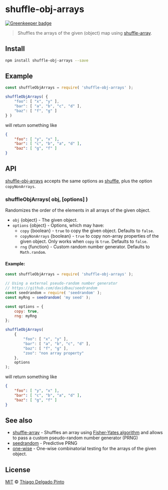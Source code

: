 # shuffle-obj-arrays

[![Greenkeeper badge](https://badges.greenkeeper.io/thiagodp/shuffle-obj-arrays.svg)](https://greenkeeper.io/)

> Shuffles the arrays of the given (object) map using [shuffle-array](https://github.com/pazguille/shuffle-array).

## Install

```bash
npm install shuffle-obj-arrays --save
```

## Example

```javascript
const shuffleObjArrays = require( 'shuffle-obj-arrays' );

shuffleObjArrays( {
    "foo": [ "x", "y" ],
    "bar": [ "a", "b", "c", "d" ],
    "baz": [ "f", "g" ]
} )
```
will return something like
```json
{
    "foo": [ "y", "x" ],
    "bar": [ "c", "b", "a", "d" ],
    "baz": [ "g", "f" ]
}
```

## API

[shuffle-obj-arrays]() accepts the same options as [shuffle](https://github.com/pazguille/shuffle-array#shufflearr-options), plus the option `copyNonArrays`.

### shuffleObjArrays( obj, [options] )

Randomizes the order of the elements in all arrays of the given object.

- `obj` {object} - The given object.
- `options` {object} - Options, which may have:
  - `copy` {boolean} - `true` to copy the given object. Defaults to `false`.
  - `copyNonArrays` {boolean} - `true` to copy non-array properties of the given object. Only works when `copy` is `true`. Defaults to `false`.
  - `rng` {function} - Custom random number generator. Defaults to `Math.random`.

#### Example:

```javascript
const shuffleObjArrays = require( 'shuffle-obj-arrays' );

// Using a external pseudo-random number generator
// https://github.com/davidbau/seedrandom
const seedrandom = require( 'seedrandom' );
const myRng = seedrandom( 'my seed' );

const options = {
    copy: true,
    rng: myRng
};

shuffleObjArrays(
    {
        "foo": [ "x", "y" ],
        "bar": [ "a", "b", "c", "d" ],
        "baz": [ "f", "g" ],
        "zoo": "non array property"
    },
    options
);
```
will return something like
```json
{
    "foo": [ "y", "x" ],
    "bar": [ "c", "b", "a", "d" ],
    "baz": [ "g", "f" ]
}
```

## See also

- [shuffle-array](https://github.com/pazguille/shuffle-array) - Shuffles an array using [Fisher-Yates algorithm](https://en.wikipedia.org/wiki/Fisher%E2%80%93Yates_shuffle) and allows to pass a custom pseudo-random number generator (PRNG)
- [seedrandom](https://github.com/davidbau/seedrandom) - Predictive PRNG
- [one-wise](https://github.com/thiagodp/one-wise) - One-wise combinatorial testing for the arrays of the given object.


## License

[MIT](LICENSE) © [Thiago Delgado Pinto](https://github.com/thiagodp)
